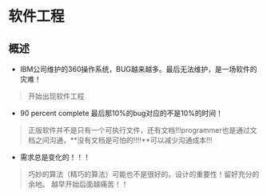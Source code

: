 # 软件工程

## 概述

 - IBM公司维护的360操作系统，BUG越来越多。最后无法维护，是一场软件的灾难！
 > 开始出现软件工程 
 - 90 percent complete
 最后那10%的bug对应的不是10%的时间！

 > 正版软件并不是只有一个可执行文件，还有文档!!!programmer也是通过文档之间沟通，**没有文档是可怕的!!!!**可以减少沟通成本!!!

- 需求总是变化的！！！ 
> 巧妙的算法（精巧的算法）可能也不是很好的。设计的重要性！留好充分的余地。
越早开始后面越痛苦！！

## 


